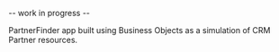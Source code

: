 -- work in progress --

PartnerFinder app built using Business Objects as a simulation of CRM Partner resources. 
